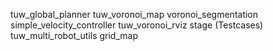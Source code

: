 tuw_global_planner
tuw_voronoi_map
voronoi_segmentation 
simple_velocity_controller
tuw_voronoi_rviz
stage                   (Testcases)
tuw_multi_robot_utils 
grid_map